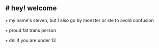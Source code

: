 ## # hey! welcome

⭒ my name's steven, but I also go by monzter or ste to avoid confusion

⭒ proud fat trans person

⭒ dni if you are under 13
